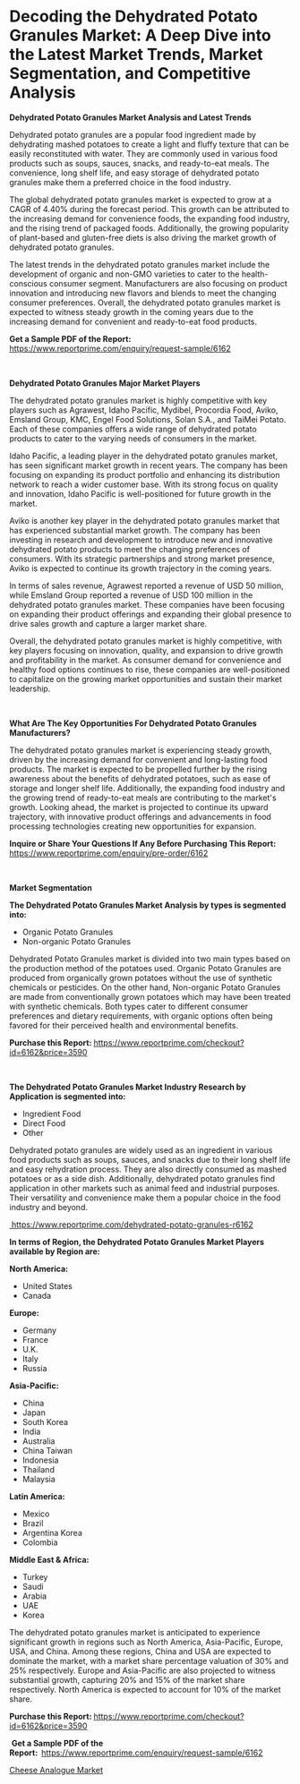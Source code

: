 <p><h1>Decoding the Dehydrated Potato Granules Market: A Deep Dive into the Latest Market Trends, Market Segmentation, and Competitive Analysis</h1></p><p><strong>Dehydrated Potato Granules Market Analysis and Latest Trends</strong></p>
<p><p>Dehydrated potato granules are a popular food ingredient made by dehydrating mashed potatoes to create a light and fluffy texture that can be easily reconstituted with water. They are commonly used in various food products such as soups, sauces, snacks, and ready-to-eat meals. The convenience, long shelf life, and easy storage of dehydrated potato granules make them a preferred choice in the food industry.</p><p>The global dehydrated potato granules market is expected to grow at a CAGR of 4.40% during the forecast period. This growth can be attributed to the increasing demand for convenience foods, the expanding food industry, and the rising trend of packaged foods. Additionally, the growing popularity of plant-based and gluten-free diets is also driving the market growth of dehydrated potato granules.</p><p>The latest trends in the dehydrated potato granules market include the development of organic and non-GMO varieties to cater to the health-conscious consumer segment. Manufacturers are also focusing on product innovation and introducing new flavors and blends to meet the changing consumer preferences. Overall, the dehydrated potato granules market is expected to witness steady growth in the coming years due to the increasing demand for convenient and ready-to-eat food products.</p></p>
<p><strong>Get a Sample PDF of the Report:&nbsp;</strong> <a href="https://www.reportprime.com/enquiry/request-sample/6162">https://www.reportprime.com/enquiry/request-sample/6162</a></p>
<p>&nbsp;</p>
<p><strong>Dehydrated Potato Granules Major Market Players</strong></p>
<p><p>The dehydrated potato granules market is highly competitive with key players such as Agrawest, Idaho Pacific, Mydibel, Procordia Food, Aviko, Emsland Group, KMC, Engel Food Solutions, Solan S.A., and TaiMei Potato. Each of these companies offers a wide range of dehydrated potato products to cater to the varying needs of consumers in the market.</p><p>Idaho Pacific, a leading player in the dehydrated potato granules market, has seen significant market growth in recent years. The company has been focusing on expanding its product portfolio and enhancing its distribution network to reach a wider customer base. With its strong focus on quality and innovation, Idaho Pacific is well-positioned for future growth in the market.</p><p>Aviko is another key player in the dehydrated potato granules market that has experienced substantial market growth. The company has been investing in research and development to introduce new and innovative dehydrated potato products to meet the changing preferences of consumers. With its strategic partnerships and strong market presence, Aviko is expected to continue its growth trajectory in the coming years.</p><p>In terms of sales revenue, Agrawest reported a revenue of USD 50 million, while Emsland Group reported a revenue of USD 100 million in the dehydrated potato granules market. These companies have been focusing on expanding their product offerings and expanding their global presence to drive sales growth and capture a larger market share.</p><p>Overall, the dehydrated potato granules market is highly competitive, with key players focusing on innovation, quality, and expansion to drive growth and profitability in the market. As consumer demand for convenience and healthy food options continues to rise, these companies are well-positioned to capitalize on the growing market opportunities and sustain their market leadership.</p></p>
<p>&nbsp;</p>
<p><strong>What Are The Key Opportunities For Dehydrated Potato Granules Manufacturers?</strong></p>
<p><p>The dehydrated potato granules market is experiencing steady growth, driven by the increasing demand for convenient and long-lasting food products. The market is expected to be propelled further by the rising awareness about the benefits of dehydrated potatoes, such as ease of storage and longer shelf life. Additionally, the expanding food industry and the growing trend of ready-to-eat meals are contributing to the market's growth. Looking ahead, the market is projected to continue its upward trajectory, with innovative product offerings and advancements in food processing technologies creating new opportunities for expansion.</p></p>
<p><strong>Inquire or Share Your Questions If Any Before Purchasing This Report:</strong> <a href="https://www.reportprime.com/enquiry/pre-order/6162">https://www.reportprime.com/enquiry/pre-order/6162</a></p>
<p>&nbsp;</p>
<p><strong>Market Segmentation</strong></p>
<p><strong>The Dehydrated Potato Granules Market Analysis by types is segmented into:</strong></p>
<p><ul><li>Organic Potato Granules</li><li>Non-organic Potato Granules</li></ul></p>
<p><p>Dehydrated Potato Granules market is divided into two main types based on the production method of the potatoes used. Organic Potato Granules are produced from organically grown potatoes without the use of synthetic chemicals or pesticides. On the other hand, Non-organic Potato Granules are made from conventionally grown potatoes which may have been treated with synthetic chemicals. Both types cater to different consumer preferences and dietary requirements, with organic options often being favored for their perceived health and environmental benefits.</p></p>
<p><strong>Purchase this Report:&nbsp;</strong><a href="https://www.reportprime.com/checkout?id=6162&price=3590">https://www.reportprime.com/checkout?id=6162&price=3590</a></p>
<p>&nbsp;</p>
<p><strong>The Dehydrated Potato Granules Market Industry Research by Application is segmented into:</strong></p>
<p><ul><li>Ingredient Food</li><li>Direct Food</li><li>Other</li></ul></p>
<p><p>Dehydrated potato granules are widely used as an ingredient in various food products such as soups, sauces, and snacks due to their long shelf life and easy rehydration process. They are also directly consumed as mashed potatoes or as a side dish. Additionally, dehydrated potato granules find application in other markets such as animal feed and industrial purposes. Their versatility and convenience make them a popular choice in the food industry and beyond.</p></p>
<p><a href="https://www.reportprime.com/dehydrated-potato-granules-r6162">&nbsp;https://www.reportprime.com/dehydrated-potato-granules-r6162</a></p>
<p><strong>In terms of Region, the Dehydrated Potato Granules Market Players available by Region are:</strong></p>
<p>
    <p> <strong> North America: </strong>
        <ul>
            <li>United States</li>
            <li>Canada</li>
        </ul>
        </p> 
    <p> <strong> Europe: </strong>
        <ul>
            <li>Germany</li>
            <li>France</li>
            <li>U.K.</li>
            <li>Italy</li>
            <li>Russia</li>
        </ul>
        </p> 
    <p> <strong> Asia-Pacific: </strong>
        <ul>
            <li>China</li>
            <li>Japan</li>
            <li>South Korea</li>
            <li>India</li>
            <li>Australia</li>
            <li>China Taiwan</li>
            <li>Indonesia</li>
            <li>Thailand</li>
            <li>Malaysia</li>
        </ul>
        </p> 
    <p> <strong> Latin America: </strong>
        <ul>
            <li>Mexico</li>
            <li>Brazil</li>
            <li>Argentina Korea</li>
            <li>Colombia</li>
        </ul>
        </p> 
    <p> <strong> Middle East & Africa: </strong>
        <ul>
            <li>Turkey</li>
            <li>Saudi</li>
            <li>Arabia</li>
            <li>UAE</li>
            <li>Korea</li>
        </ul>
    </p>
    </p>
<p><p>The dehydrated potato granules market is anticipated to experience significant growth in regions such as North America, Asia-Pacific, Europe, USA, and China. Among these regions, China and USA are expected to dominate the market, with a market share percentage valuation of 30% and 25% respectively. Europe and Asia-Pacific are also projected to witness substantial growth, capturing 20% and 15% of the market share respectively. North America is expected to account for 10% of the market share.</p></p>
<p><strong>Purchase this Report: </strong><a href="https://www.reportprime.com/checkout?id=6162&price=3590">https://www.reportprime.com/checkout?id=6162&price=3590</a></p>
<p>&nbsp;<strong>Get a Sample PDF of the Report:&nbsp;&nbsp;</strong><a href="https://www.reportprime.com/enquiry/request-sample/6162">https://www.reportprime.com/enquiry/request-sample/6162</a></p>
<p><strong></strong></p>
<p><p><a href="https://github.com/ksleyeze/Market-Research-Report-List-1/blob/main/cheese-analogue-market.md">Cheese Analogue Market</a></p></p>